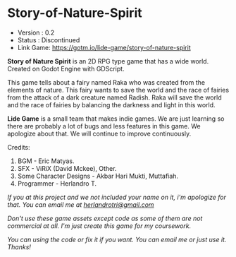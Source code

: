 # Story-of-Nature-Spirit

- Version : 0.2
- Status : Discontinued
- Link Game: https://gotm.io/lide-game/story-of-nature-spirit

**Story of Nature Spirit** is an 2D RPG type game that has a wide world. Created on Godot Engine with GDScript. 

This game tells about a fairy named Raka who was created from the elements of nature. This fairy wants to save the world and the race of fairies from the attack of a dark creature named Radish. Raka will save the world and the race of fairies by balancing the darkness and light in this world.

**Lide Game** is a small team that makes indie games. We are just learning so there are probably a lot of bugs and less features in this game. We apologize about that. We will continue to improve continuously. 

Credits:
1. BGM - Eric Matyas. 
2. SFX - ViRiX (David Mckee), Other. 
3. Some Character Designs - Akbar Hari Mukti, Muttafiah. 
4. Programmer - Herlandro T.

*If you at this project and we not included your name on it, i'm apologize for that. You can email me at herlandrotri@gmail.com*

*Don't use these game assets except code as some of them are not commercial at all. I'm just create this game for my coursework.*

*You can using the code or fix it if you want. You can email me or just use it. Thanks!*
